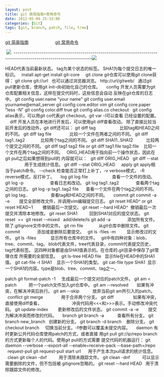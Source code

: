 ```yaml
---
layout: post
title: git 简易指南+常用命令
date: 2012-05-09 15:33:00
categories: [Git]
tags: [git, branch, patch, file, tree]
---
```

[git 简易指南](http://rogerdudler.github.com/git-guide/index.zh.html)                      [git 常用命令](http://www.cnblogs.com/1-2-3/archive/2010/07/18/git-commands.html)


 ![](http://my.csdn.net/uploads/201205/25/1337929334_4404.jpg)
 ---------------------------------------------------------------------------------------------------------------------![](http://my.csdn.net/uploads/201205/25/1337935383_6388.jpg)

HEAD代表当前最新状态。
tag为某个状态的标签。
SHA1为每个提交日志的唯一标识。
 
install
apt-get install git-core
 
 
git clone
git仓库可以使用git clone获得：
git clone git://url
 
也可以通过浏览器浏览。
http://url/gitweb/
 
通过git pull更新仓库，使用git init-db初始化自己的仓库。
 
 
config
开发人员需要为git仓库配置相关信息，这样在提交代码时，这些信息会自动
反映在git仓库的日志中。
git config user.name "your name"
git config user.email yourname@email_server
git config core.editor vim
git config core.paper "less -N"
git config color.diff true
git config alias.co checkout
 
git config alias表示，可以用git co代表git checkout。git var -l可以查看
已经设置的配置。
 
 
diff
开发人员在本地进行开发后，可以使用git diff查看改动。
除了直接比较当前开发后的改动外，git diff还可以：
git diff tag                    比较tag和HEAD之间的不同。
git diff tag file               比较一个文件在两者之间的不同。
git diff tag1..tag2             比较两个tag之间的不同。
git diff SHA11..SHA12           比较两个提交之间的不同。
git diff tag1 tag2 file or
git diff tag1:file tag2:file    比较一个文件在两个tag之间的不同。
 
ORIG_HEAD用于指向前一个操作状态，因此在git pull之后如果想得到pull的
内容就可以：
 
git diff ORIG_HEAD
 
git diff --stat                 用于生成统计信息。
git diff --stat ORIG_HEAD
 
 
apply
git apply相当于patch命令。
--check 检查能否正常打上补丁，-v verbose模式， -R reverse模式，反打补丁。
 
 
log
git log file                    查看一个文件的改动。
git log -p                      查看日志和改动。
git log tag1..tag2              查看两个tag之间的日志。
git log -p tag1..tag2 file      查看一个文件在两个tag之间的不同。
git log tag..                   查看tag和HEAD之间的不同。
 
 
commit
git commit -a -e        提交全部修改文件，并调用vim编辑提交日志。
git reset HEAD^ or
git reset HEAD~1        撤销最后一次提交。
git reset --hard HEAD^  撤销最后一次提交并清除本地修改。
git reset SHA1          回到SHA1对应的提交状态。
git reset  ==  git reset --mixed
 
add/delete/ls
git add -a              添加所有文件。除了.gitignore文件中的文件。
git rm file             从git仓库中删除文件。
git commit              添加或是删除后要提交。
 
git ls -files -m         显示修改过的文件。
git ls -files            显示所有仓库中的文件。
 
git中有四种对象：blob、tree、commit、tag。
blob代表文件，tree代表目录，commit代表提交历史，tag代表标签。
这四种对象都是由SHA1值表示的。在仓库的.git目录中保存了git管理仓库
所需要的全部信息。
 
git ls-tree HEAD file   显示file在HEAD中的SHA1值。
git cat-file -t SHA1    显示一个SHA1的类型。
git cat-file type SHA1  显示一个SHA1的内容。type是blob、tree、commit、tag之一。
 

patch
git format-patch -1     生成最后一个提交对应的patch文件。
git am < patch          把一个patch文件加入git仓库中。
git am --resolved       如果有冲突，在解决冲突后执行。
git am --skip           放弃当前git am所引入的patch。
 
 
conflict
git merge               用于合并两个分支。
git diff                如果有冲突，直接使用diff查看，
                        冲突代码用<<<和>>>表示。手动修改冲突代码。
git update-index        更新修改后的文件状态。
git commit -a -e        提交为解决冲突而修改的代码。
 
 
branch
git branch -a           查看所有分支。
git branch new_branch   创建新的分支。
git branch -d branch    删除分支。
git checkout branch     切换当前分支。-f参数可以覆盖未提交内容。
 
 
daemon
有时更新公共代码仓库使用patch的方式，或者直接
用git pull git://ip/repo branch
的方式更新每个人的代码。使用git pull的方式需要
提交代码的机器运行：
git daemon --verbose --export-all --enable=receive-pack --base-path=/repo
 
 
request-pull
git request-pull start url      用于产生本次pull请求的统计信息。
 
 
clean
git clean -dxf          用于清除未跟踪文件。
git clean -dnf          可以显示需要删除的文件，但不包括被.gitignore忽略的。
git reset --hard HEAD   用于清除跟踪文件的修改。

